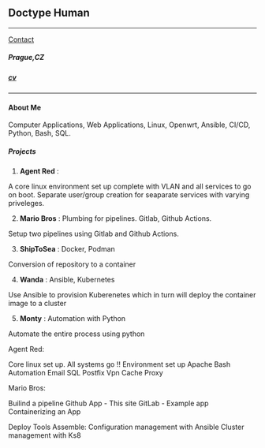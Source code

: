 
## Doctype Human     

---

[Contact](/contact/contact.md)

##### Prague,CZ

##### [cv](/Resume_AF.pdf)


----


#### About Me

Computer Applications, Web Applications, Linux, Openwrt, Ansible, CI/CD, Python, Bash, SQL.



##### Projects


1. **Agent Red** :


 A core linux environment set up complete with VLAN and all services to go on boot. Separate user/group  creation for seaparate services with varying priveleges.
 

2. **Mario Bros** : Plumbing for pipelines. Gitlab, Github Actions.

 Setup two pipelines using Gitlab and Github Actions. 


3. **ShipToSea** : Docker, Podman

 Conversion of repository to a container



4. **Wanda** : Ansible, Kubernetes

 Use Ansible to provision Kuberenetes which in turn will deploy the container image to a cluster



5. **Monty** : Automation with Python
  
  Automate the entire process using python



Agent Red:

Core linux set up. All systems go !!
Environment set up
Apache
Bash Automation
Email
SQL
Postfix
Vpn
Cache
Proxy

Mario Bros:

Builind a pipeline
Github App - This site
GitLab - Example app
Containerizing an App

Deploy Tools Assemble:
Configuration management with Ansible
Cluster management with Ks8
